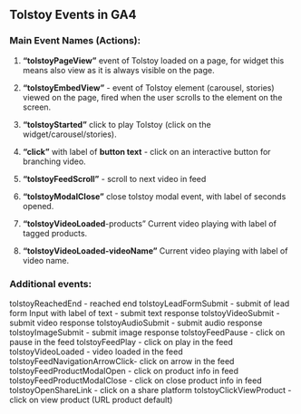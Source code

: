 ## Tolstoy Events in GA4

### Main Event Names (Actions):

1. **“tolstoyPageView”** event of Tolstoy loaded on a page, for widget this means also view as it is always visible on the page.

2. **“tolstoyEmbedView”** - event of Tolstoy element (carousel, stories) viewed on the page, fired when the user scrolls to the element on the screen.

3. **“tolstoyStarted”** click to play Tolstoy (click on the widget/carousel/stories).

4. **“click”** with label of **button text** - click on an interactive button for branching video.

5. **“tolstoyFeedScroll”** - scroll to next video in feed

6. **“tolstoyModalClose”** close tolstoy modal event, with label of seconds opened.

7. **“tolstoyVideoLoaded**-products” Current video playing with label of tagged products.

8. **“tolstoyVideoLoaded-videoName”** Current video playing with label of video name.

### Additional events:

tolstoyReachedEnd - reached end
tolstoyLeadFormSubmit - submit of lead form
Input with label of text - submit text response
tolstoyVideoSubmit - submit video response
tolstoyAudioSubmit - submit audio response
tolstoyImageSubmit - submit image response
tolstoyFeedPause - click on pause in the feed
tolstoyFeedPlay - click on play in the feed
tolstoyVideoLoaded - video loaded in the feed
tolstoyFeedNavigationArrowClick- click on arrow in the feed
tolstoyFeedProductModalOpen - click on product info in feed
tolstoyFeedProductModalClose - click on close product info in feed
tolstoyOpenShareLink - click on a share platform
tolstoyClickViewProduct - click on view product (URL product default)